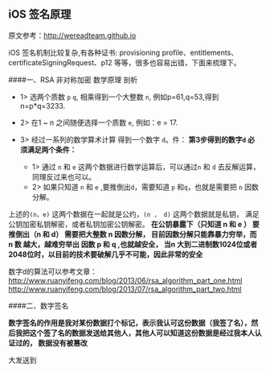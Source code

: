 ## iOS 签名原理

原文参考：http://wereadteam.github.io

iOS 签名机制比较复杂,有各种证书: provisioning profile、entitlements、 certificateSigningRequest、p12 等等，很多也容易出错，下面来梳理下。



####一、RSA 非对称加密 数学原理 剖析

- 1> 选两个质数 `p` `q`, 相乘得到一个大整数 `n`, 例如p=61,q=53,得到 n=p*q=3233.

- 2> 在1 ~ n 之间随便选择一个质数 `e`, 例如：e = 17.

- 3> 经过一系列的数学算术计算 得到一个数字 `d`。件：
    **第3步得到的数字`d` 必须满足两个条件：**
    - 1> 通过 `n` 和 `e` 这两个数据进行数学运算后，可以通过`n` 和 `d` 去反解运算， 同理反过来也可以。
    - 2> 如果只知道 `n` 和 `e` ,要推倒出`d`，需要知道 `p` 和`q`，也就是需要把 `n` 因数分解。
    
上述的`(n，e)` 这两个数据在一起就是公约，`(n ， d)` 这两个数据就是私钥， 满足公钥加密私钥解密，或者私钥加密公钥解密。
**在公钥暴露下（只知道 n  和 e ） 要推倒出（n  和 d） 需要把大整数 n 因数分解， 目前因数分解只能靠暴力穷举，而 n 数 越大，越难穷举出 因数 p  和 q ,也就越安全， 当n 大到二进制数1024位或者2048位时，以目前的技术要破解几乎不可能，因此非常的安全**


数字d的算法可以参考文章： http://www.ruanyifeng.com/blog/2013/06/rsa_algorithm_part_one.html
http://www.ruanyifeng.com/blog/2013/07/rsa_algorithm_part_two.html




####二、数字签名


**数字签名的作用是我对某份数据打个标记，表示我认可这份数据（我签了名），然后我把这个签了名的数据发送给其他人，其他人可以知道这份数据是经过我本人认证过的， 数据没有被篡改**


大发送到



























